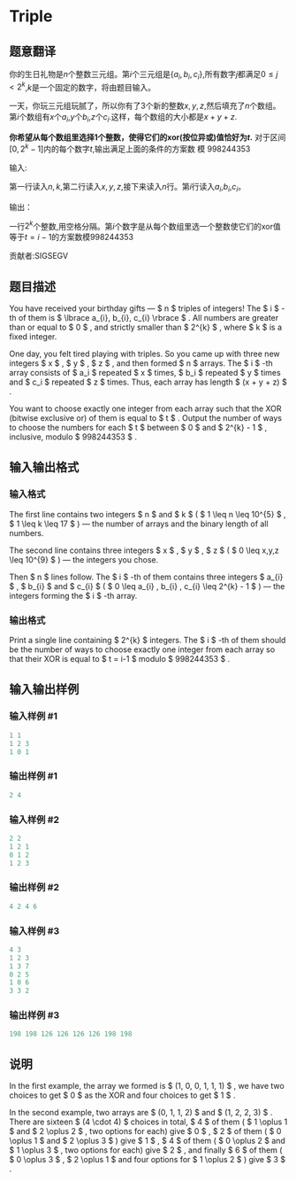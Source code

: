 # Triple

## 题意翻译

你的生日礼物是$n$个整数三元组。第$i$个三元组是$\{a_i,b_i,c_i\}$,所有数字$j$都满足$0\le j<2^k$,$k$是一个固定的数字，将由题目输入。

一天，你玩三元组玩腻了，所以你有了3个新的整数$x,y,z$,然后填充了$n$个数组。第$i$个数组有$x$个$a_i$,$y$个$b_i$,$z$个$c_i$.这样，每个数组的大小都是$x+y+z$.

**你希望从每个数组里选择1个整数，使得它们的xor(按位异或)值恰好为$t$.** 对于区间$[0,2^k-1]$内的每个数字$t$,输出满足上面的条件的方案数 模 $998244353$

输入:

第一行读入$n,k$,第二行读入$x,y,z$,接下来读入$n$行。第$i$行读入$a_i$,$b_i$,$c_i$。

输出：

一行$2^k$个整数,用空格分隔。第$i$个数字是从每个数组里选一个整数使它们的xor值等于$t=i-1$的方案数模$998244353$

贡献者:SIGSEGV

## 题目描述

You have received your birthday gifts — $ n $ triples of integers! The $ i $ -th of them is $ \lbrace a_{i}, b_{i}, c_{i} \rbrace $ . All numbers are greater than or equal to $ 0 $ , and strictly smaller than $ 2^{k} $ , where $ k $ is a fixed integer.

One day, you felt tired playing with triples. So you came up with three new integers $ x $ , $ y $ , $ z $ , and then formed $ n $ arrays. The $ i $ -th array consists of $ a_i $ repeated $ x $ times, $ b_i $ repeated $ y $ times and $ c_i $ repeated $ z $ times. Thus, each array has length $ (x + y + z) $ .

You want to choose exactly one integer from each array such that the XOR (bitwise exclusive or) of them is equal to $ t $ . Output the number of ways to choose the numbers for each $ t $ between $ 0 $ and $ 2^{k} - 1 $ , inclusive, modulo $ 998244353 $ .

## 输入输出格式

### 输入格式

The first line contains two integers $ n $ and $ k $ ( $ 1 \leq n \leq 10^{5} $ , $ 1 \leq k \leq 17 $ ) — the number of arrays and the binary length of all numbers.

The second line contains three integers $ x $ , $ y $ , $ z $ ( $ 0 \leq x,y,z \leq 10^{9} $ ) — the integers you chose.

Then $ n $ lines follow. The $ i $ -th of them contains three integers $ a_{i} $ , $ b_{i} $ and $ c_{i} $ ( $ 0 \leq a_{i} , b_{i} , c_{i} \leq 2^{k} - 1 $ ) — the integers forming the $ i $ -th array.

### 输出格式

Print a single line containing $ 2^{k} $ integers. The $ i $ -th of them should be the number of ways to choose exactly one integer from each array so that their XOR is equal to $ t = i-1 $ modulo $ 998244353 $ .

## 输入输出样例

### 输入样例 #1

```cpp
1 1
1 2 3
1 0 1

```
### 输出样例 #1

```cpp
2 4 

```
### 输入样例 #2

```cpp
2 2
1 2 1
0 1 2
1 2 3

```
### 输出样例 #2

```cpp
4 2 4 6 

```
### 输入样例 #3

```cpp
4 3
1 2 3
1 3 7
0 2 5
1 0 6
3 3 2

```
### 输出样例 #3

```cpp
198 198 126 126 126 126 198 198 

```
## 说明

In the first example, the array we formed is $ (1, 0, 0, 1, 1, 1) $ , we have two choices to get $ 0 $ as the XOR and four choices to get $ 1 $ .

In the second example, two arrays are $ (0, 1, 1, 2) $ and $ (1, 2, 2, 3) $ . There are sixteen $ (4 \cdot 4) $ choices in total, $ 4 $ of them ( $ 1 \oplus 1 $ and $ 2 \oplus 2 $ , two options for each) give $ 0 $ , $ 2 $ of them ( $ 0 \oplus 1 $ and $ 2 \oplus 3 $ ) give $ 1 $ , $ 4 $ of them ( $ 0 \oplus 2 $ and $ 1 \oplus 3 $ , two options for each) give $ 2 $ , and finally $ 6 $ of them ( $ 0 \oplus 3 $ , $ 2 \oplus 1 $ and four options for $ 1 \oplus 2 $ ) give $ 3 $ .

